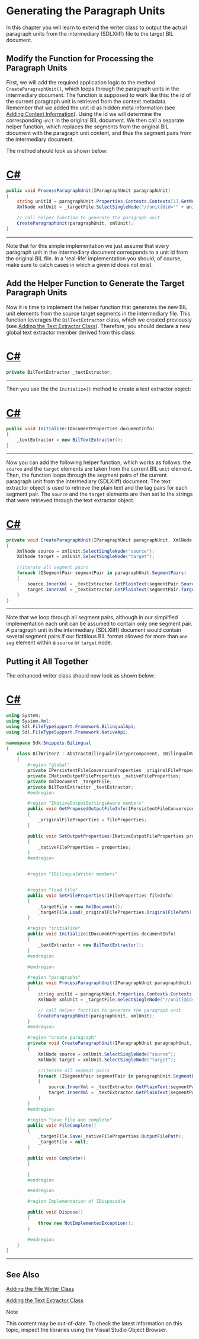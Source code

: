 Generating the Paragraph Units
===

In this chapter you will learn to extend the writer class to output the actual paragraph units from the intermediary (SDLXliff) file to the target BIL document.

Modify the Function for Processing the Paragraph Units
--

First, we will add the required application logic to the method ```CreateParagraphUnit()```, which loops through the paragraph units in the intermediary document. The function is supposed to work like this: the id of the current paragraph unit is retrieved from the context metadata. Remember that we added the unit id as hidden meta information (see [Adding Context Information](adding_context_information.md)). Using the id we will determine the corresponding ```unit``` in the original BIL document. We then call a separate helper function, which replaces the segments from the original BIL document with the paragraph unit content, and thus the segment pairs from the intermediary document.

The method should look as shown below:

# [C#](#tab/tabid-1)
```cs
public void ProcessParagraphUnit(IParagraphUnit paragraphUnit)
{
    string unitId = paragraphUnit.Properties.Contexts.Contexts[1].GetMetaData("UnitID");
    XmlNode xmlUnit = _targetFile.SelectSingleNode("//unit[@id='" + unitId + "']");

    // call helper function to generate the paragraph unit
    CreateParagraphUnit(paragraphUnit, xmlUnit);
}
```
***

Note that for this simple implementation we just assume that every paragraph unit in the intermediary document corresponds to a unit id from the original BIL file. In a 'real-life' implementation you should, of course, make sure to catch cases in which a given id does not exist.

Add the Helper Function to Generate the Target Paragraph Units
--

Now it is time to implement the helper function that generates the new BIL unit elements from the source target segments in the intermediary file. This function leverages the ```BilTextExtractor``` class, which we created previously (see [Adding the Text Extractor Class](adding_the_text_extractor_class.md)). Therefore, you should declare a new global text extractor member derived from this class:

# [C#](#tab/tabid-2)
```cs
private BilTextExtractor _textExtractor;
```
***

Then you use the the ```Initialize()``` method to create a text extractor object:

# [C#](#tab/tabid-3)
```cs
public void Initialize(IDocumentProperties documentInfo)
{
    _textExtractor = new BilTextExtractor();
}
```
***

Now you can add the following helper function, which works as follows: the ```source``` and the ```target``` elements are taken from the current BIL ```unit``` element. Then, the function loops through the segment pairs of the current paragraph unit from the intermediary (SDLXliff) document. The text extractor object is used to retrieve the plain text and the tag pairs for each segment pair. The ```source``` and the ```target``` elements are then set to the strings that were retrieved through the text extractor object.

# [C#](#tab/tabid-4)
```cs
private void CreateParagraphUnit(IParagraphUnit paragraphUnit, XmlNode xmlUnit)
{
    XmlNode source = xmlUnit.SelectSingleNode("source");
    XmlNode target = xmlUnit.SelectSingleNode("target");

    //iterate all segment pairs
    foreach (ISegmentPair segmentPair in paragraphUnit.SegmentPairs)
    {
        source.InnerXml = _textExtractor.GetPlainText(segmentPair.Source);
        target.InnerXml = _textExtractor.GetPlainText(segmentPair.Target);
    }
}
```
***

Note that we loop through all segment pairs, although in our simplified implementation each unit can be assumed to contain only one segment pair. A paragraph unit in the intermediary (SDLXliff) document would contain several segment pairs if our fictitious BIL format allowed for more than ```one seg``` element within a ```source``` or ```target``` node.

Putting it All Together
--

The enhanced writer class should now look as shown below:

# [C#](#tab/tabid-5)
```cs
using System;
using System.Xml;
using Sdl.FileTypeSupport.Framework.BilingualApi;
using Sdl.FileTypeSupport.Framework.NativeApi;

namespace Sdk.Snippets.Bilingual
{
    class BilWriter2 : AbstractBilingualFileTypeComponent, IBilingualWriter, INativeOutputSettingsAware
    {
        #region "global"
        private IPersistentFileConversionProperties _originalFileProperties;
        private INativeOutputFileProperties _nativeFileProperties;
        private XmlDocument _targetFile;
        private BilTextExtractor _textExtractor;
        #endregion

        #region "INativeOutputSettingsAware members"
        public void GetProposedOutputFileInfo(IPersistentFileConversionProperties fileProperties, IOutputFileInfo proposedFileInfo)
        {
            _originalFileProperties = fileProperties;
        }

        public void SetOutputProperties(INativeOutputFileProperties properties)
        {
            _nativeFileProperties = properties;
        }
        #endregion


        #region "IBilingualWriter members"


        #region "load file"
        public void SetFileProperties(IFileProperties fileInfo)
        {
            _targetFile = new XmlDocument();
            _targetFile.Load(_originalFileProperties.OriginalFilePath);
        }

        #region "initialize"
        public void Initialize(IDocumentProperties documentInfo)
        {
            _textExtractor = new BilTextExtractor();
        }
        #endregion

        #endregion

        #region "paragraphs"
        public void ProcessParagraphUnit(IParagraphUnit paragraphUnit)
        {
            string unitId = paragraphUnit.Properties.Contexts.Contexts[1].GetMetaData("UnitID");
            XmlNode xmlUnit = _targetFile.SelectSingleNode("//unit[@id='" + unitId + "']");

            // call helper function to generate the paragraph unit
            CreateParagraphUnit(paragraphUnit, xmlUnit);
        }
        #endregion

        #region "create paragraph"
        private void CreateParagraphUnit(IParagraphUnit paragraphUnit, XmlNode xmlUnit)
        {
            XmlNode source = xmlUnit.SelectSingleNode("source");
            XmlNode target = xmlUnit.SelectSingleNode("target");

            //iterate all segment pairs
            foreach (ISegmentPair segmentPair in paragraphUnit.SegmentPairs)
            {
                source.InnerXml = _textExtractor.GetPlainText(segmentPair.Source);
                target.InnerXml = _textExtractor.GetPlainText(segmentPair.Target);
            }
        }
        #endregion

        #region "save file and complete"
        public void FileComplete()
        {
            _targetFile.Save(_nativeFileProperties.OutputFilePath);
            _targetFile = null;
        }

        public void Complete()
        {

        }
        #endregion

        #endregion

        #region Implementation of IDisposable

        public void Dispose()
        {
            throw new NotImplementedException();
        }

        #endregion
    }
}
```
***

See Also
--



[Adding the File Writer Class](adding_the_file_writer_class.md)

[Adding the Text Extractor Class](adding_the_text_extractor_class.md)

>[!NOTE]
>
> This content may be out-of-date. To check the latest information on this topic, inspect the libraries using the Visual Studio Object Browser.